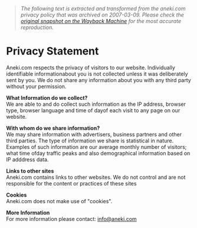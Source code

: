 > *The following text is extracted and transformed from the aneki.com privacy policy that was archived on 2007-03-09. Please check the [original snapshot on the Wayback Machine](https://web.archive.org/web/20070309064523id_/http%3A//www.aneki.com/privacy.html) for the most accurate reproduction.*

# Privacy Statement

Aneki.com respects the privacy of visitors to our website. Individually identifiable informationabout you is not collected unless it was deliberately sent by you. We do not share any information about you with any third party without your permission.

 **What Information do we collect?**  
We are able to and do collect such information as the IP address, browser type, browser language and time of dayof each visit to any page on our website. 

**With whom do we share information?**  
We may share information with advertisers, business partners and other third parties. The type of information we share is statistical in nature. Examples of such information are our average monthly number of visitors; what time ofday traffic peaks and also demographical information based on IP adddress data. 

**Links to other sites**  
Aneki.com contains links to other websites. We do not control and are not responsible for the content or practices of these sites

 **Cookies**  
Aneki.com does not make use of "cookies".

 **More Information**  
For more information please contact: [info@aneki.com](mailto:info@aneki.com)
